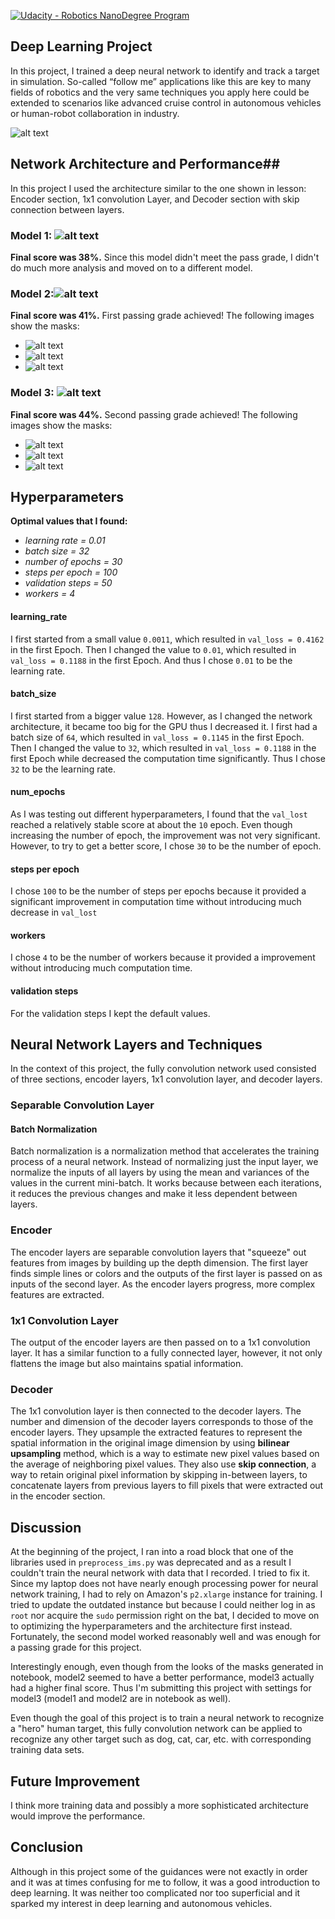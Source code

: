 [![Udacity - Robotics NanoDegree Program](https://s3-us-west-1.amazonaws.com/udacity-robotics/Extra+Images/RoboND_flag.png)](https://www.udacity.com/robotics)

## Deep Learning Project ##

In this project, I trained a deep neural network to identify and track a target in simulation. So-called “follow me” applications like this are key to many fields of robotics and the very same techniques you apply here could be extended to scenarios like advanced cruise control in autonomous vehicles or human-robot collaboration in industry.

[image_0]: ./docs/misc/sim_screenshot.png

[model1]: ./docs/misc/model1.png
[model2]: ./docs/misc/model2.png
[model3]: ./docs/misc/model3.png

[2_Fol]: ./docs/misc/model2_FollowingHero.png
[2_Dis]: ./docs/misc/model2_HeroInDistance.png
[2_No]: ./docs/misc/model2_NoHero.png

[3_Fol]: ./docs/misc/model3_FollowingHero.png
[3_Dis]: ./docs/misc/model3_HeroInDistance.png
[3_No]: ./docs/misc/model3_NoHero.png

![alt text][image_0]

## Network Architecture and Performance##
In this project I used the architecture similar to the one shown in lesson: Encoder section, 1x1 convolution Layer, and Decoder section with skip connection between layers.

### **Model 1:** ![alt text][model1]
  **Final score was 38%.** Since this model didn't meet the pass grade, I didn't do much more analysis and moved on to a different model.

### **Model 2:**![alt text][model2]
  **Final score was 41%.** First passing grade achieved! The following images show the masks:
  * ![alt text][2_Fol]
  * ![alt text][2_Dis]
  * ![alt text][2_No]

### **Model 3:** ![alt text][model3]
  **Final score was 44%.** Second passing grade achieved! The following images show the masks:
  * ![alt text][3_Fol]
  * ![alt text][3_Dis]
  * ![alt text][3_No]

## Hyperparameters ##
**Optimal values that I found:**
* *learning rate = 0.01*
* *batch size = 32*
* *number of epochs = 30*
* *steps per epoch = 100*
* *validation steps = 50*
* *workers = 4*

#### learning_rate ####
I first started from a small value `0.0011`, which resulted in `val_loss = 0.4162` in the first Epoch. Then I changed the value to `0.01`, which resulted in `val_loss = 0.1188` in the first Epoch. And thus I chose `0.01` to be the learning rate.
#### batch_size ####
I first started from a bigger value `128`. However, as I changed the network architecture, it became too big for the GPU thus I decreased it. I first had a batch size of `64`, which resulted in `val_loss = 0.1145` in the first Epoch. Then I changed the value to `32`, which resulted in `val_loss = 0.1188` in the first Epoch while decreased the computation time significantly. Thus I chose `32` to be the learning rate.
#### num_epochs ####
As I was testing out different hyperparameters, I found that the `val_lost` reached a relatively stable score at about the `10` epoch. Even though increasing the number of epoch, the improvement was not very significant. However, to try to get a better score, I chose `30` to be the number of epoch.
#### steps per epoch ####
I chose `100` to be the number of steps per epochs because it provided a significant improvement in computation time without introducing much decrease in `val_lost`
#### workers ####
I chose `4` to be the number of workers because it provided a improvement without introducing much computation time.
#### validation steps ####
For the validation steps I kept the default values.

## Neural Network Layers and Techniques ##
In the context of this project, the fully convolution network used consisted of three sections, encoder layers, 1x1 convolution layer, and decoder layers.

### Separable Convolution Layer

#### Batch Normalization
Batch normalization is a normalization method that accelerates the training process of a neural network. Instead of normalizing just the input layer, we normalize the inputs of all layers by using the mean and variances of the values in the current mini-batch. It works because between each iterations, it reduces the previous changes and make it less dependent between layers.

### Encoder
The encoder layers are separable convolution layers that "squeeze" out features from images by building up the depth dimension. The first layer finds simple lines or colors and the outputs of the first layer is passed on as inputs of the second layer. As the encoder layers progress, more complex features are extracted.

### 1x1 Convolution Layer
The output of the encoder layers are then passed on to a 1x1 convolution layer. It has a similar function to a fully connected layer, however, it not only flattens the image but also maintains spatial information.

### Decoder
The 1x1 convolution layer is then connected to the decoder layers. The number and dimension of the decoder layers corresponds to those of the encoder layers. They upsample the extracted features to represent the spatial information in the original image dimension by using **bilinear upsampling** method, which is a way to estimate new pixel values based on the average of neighboring pixel values. They also use **skip connection**, a way to retain original pixel information by skipping in-between layers, to concatenate layers from previous layers to fill pixels that were extracted out in the encoder section.


## Discussion ##
At the beginning of the project, I ran into a road block that one of the libraries used in `preprocess_ims.py` was deprecated and as a result I couldn't train the neural network with data that I recorded. I tried to fix it. Since my laptop does not have nearly enough processing power for neural network training, I had to rely on Amazon's `p2.xlarge` instance for training. I tried to update the outdated instance but because I could neither log in as `root` nor acquire the `sudo` permission right on the bat, I decided to move on to optimizing the hyperparameters and the architecture first instead. Fortunately, the second model worked reasonably well and was enough for a passing grade for this project.

Interestingly enough, even though from the looks of the masks generated in notebook, model2 seemed to have a better performance, model3 actually had a higher final score. Thus I'm submitting this project with settings for model3 (model1 and model2 are in notebook as well).

Even though the goal of this project is to train a neural network to recognize a "hero" human target, this fully convolution network can be applied to recognize any other target such as dog, cat, car, etc. with corresponding training data sets.

## Future Improvement ##
I think more training data and possibly a more sophisticated architecture would improve the performance.

## Conclusion ##
Although in this project some of the guidances were not exactly in order and it was at times confusing for me to follow, it was a good introduction to deep learning. It was neither too complicated nor too superficial and it sparked my interest in deep learning and autonomous vehicles.
